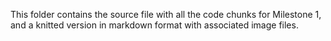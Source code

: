 This folder contains the source file with all the code chunks for Milestone 1, and a knitted version in markdown format with associated image files.